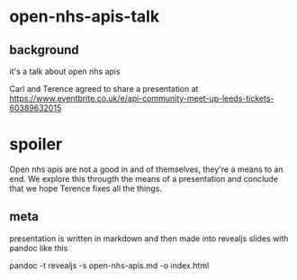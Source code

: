 # open-nhs-apis-talk

## background 

it's a talk about open nhs apis 

Carl and Terence agreed to share a presentation at https://www.eventbrite.co.uk/e/api-community-meet-up-leeds-tickets-60389632015

# spoiler

Open nhs apis are not a good in and of themselves, they're a means to an end. We explore this througth the means of a presentation and conclude that we hope Terence fixes all the things.

## meta

presentation is written in markdown and then made into revealjs slides with pandoc like this

pandoc -t revealjs -s open-nhs-apis.md -o index.html 

